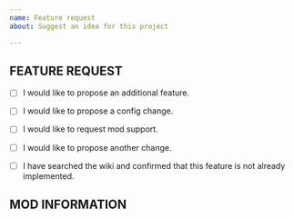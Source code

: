```yaml
---
name: Feature request
about: Suggest an idea for this project

---
```


<!-- Thank you for filing a feature request. Please be make sure to fill out the required information specified in the template. -->
<!-- Do not delete the template, it contains useful required information and prevents your issues from being seen as an already requested feature -->
<!-->
<!-- FEATURE REQUEST - Please check the fitting check-boxes.
<!-- To tick the check-boxes replace the "[ ]" with "[x]". -->
## FEATURE REQUEST
- [ ] I would like to propose an additional feature.
- [ ] I would like to propose a config change.
- [ ] I would like to request mod support.
- [ ] I would like to propose another change.

- [ ] I have searched the wiki and confirmed that this feature is not already implemented.

<!-- FEATURE INFORMATION - Please explain what you want changed/added and why.
## FEATURE INFORMATION

<!-- Delete this if you are not suggesting a mod -->
<!-->
<!-- MOD INFORMATION - The name of the mod and link to the mod -->
## MOD INFORMATION
